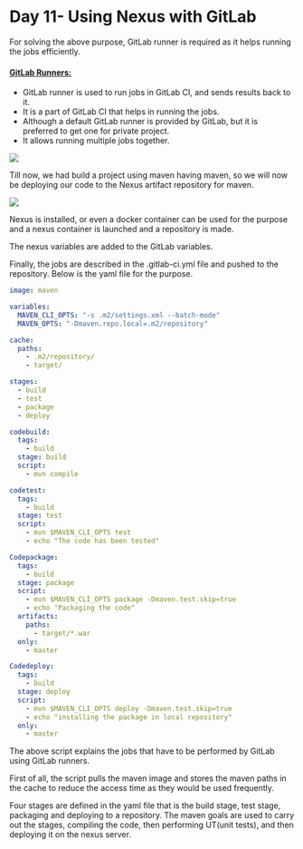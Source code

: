 # Day 11- Using Nexus with GitLab

For solving the above purpose, GitLab runner is required as it helps running the jobs efficiently.

#### <u>GitLab Runners:</u>

* GitLab runner is used to run jobs in GitLab CI, and sends results back to it. 
* It is a part of GitLab CI that helps in running the jobs.
* Although a default GitLab runner is provided by GitLab, but it is preferred to get one for private project.
* It allows running multiple jobs together.

![](images/Screenshot%20(993).png)

Till now, we had build a project using maven having maven, so we will now be deploying our code to the Nexus artifact repository for maven.

![](images/Screenshot%20(994).png)

Nexus is installed, or even a docker container can be used for the purpose and a nexus container is launched and a repository is made. 

The nexus variables are added to the GitLab variables.

Finally, the jobs are described in the .gitlab-ci.yml file and pushed to the repository. Below is the yaml file for the purpose.

```yaml
image: maven

variables:
  MAVEN_CLI_OPTS: "-s .m2/settings.xml --batch-mode"
  MAVEN_OPTS: "-Dmaven.repo.local=.m2/repository"

cache:
  paths:
    - .m2/repository/
    - target/

stages:
  - build
  - test
  - package 
  - deploy

codebuild:
  tags:
    - build      
  stage: build
  script: 
    - mvn compile

codetest:
  tags:
    - build
  stage: test
  script:
    - mvn $MAVEN_CLI_OPTS test
    - echo "The code has been tested"

Codepackage:
  tags:
    - build
  stage: package
  script:
    - mvn $MAVEN_CLI_OPTS package -Dmaven.test.skip=true
    - echo "Packaging the code"
  artifacts:
    paths:
      - target/*.war
  only:
    - master  

Codedeploy:
  tags:
    - build
  stage: deploy
  script:
    - mvn $MAVEN_CLI_OPTS deploy -Dmaven.test.skip=true
    - echo "installing the package in local repository"
  only:
    - master
```

The above script explains the jobs that have to be performed by GitLab using GitLab runners. 

First of all, the script pulls the maven image and stores the maven paths in the cache to reduce the access time as they would be used frequently. 

Four stages are defined in the yaml file that is the build stage, test stage, packaging and deploying to a repository. The maven goals are used to carry out the stages, compiling the code, then performing UT(unit tests), and then deploying it on the nexus server. 

